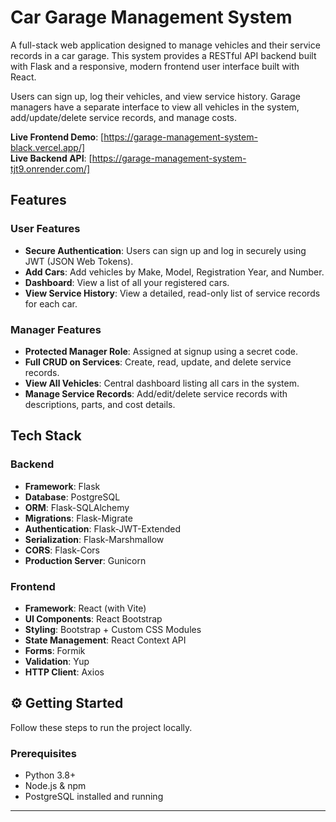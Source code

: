 # Car Garage Management System

A full-stack web application designed to manage vehicles and their service records in a car garage. This system provides a RESTful API backend built with Flask and a responsive, modern frontend user interface built with React.

Users can sign up, log their vehicles, and view service history. Garage managers have a separate interface to view all vehicles in the system, add/update/delete service records, and manage costs.

**Live Frontend Demo**: [https://garage-management-system-black.vercel.app/]  
**Live Backend API**: [https://garage-management-system-tjt9.onrender.com/]


## Features

### User Features

- **Secure Authentication**: Users can sign up and log in securely using JWT (JSON Web Tokens).
- **Add Cars**: Add vehicles by Make, Model, Registration Year, and Number.
- **Dashboard**: View a list of all your registered cars.
- **View Service History**: View a detailed, read-only list of service records for each car.

### Manager Features

- **Protected Manager Role**: Assigned at signup using a secret code.
- **Full CRUD on Services**: Create, read, update, and delete service records.
- **View All Vehicles**: Central dashboard listing all cars in the system.
- **Manage Service Records**: Add/edit/delete service records with descriptions, parts, and cost details.


##  Tech Stack

###  Backend
- **Framework**: Flask
- **Database**: PostgreSQL
- **ORM**: Flask-SQLAlchemy
- **Migrations**: Flask-Migrate
- **Authentication**: Flask-JWT-Extended
- **Serialization**: Flask-Marshmallow
- **CORS**: Flask-Cors
- **Production Server**: Gunicorn

###  Frontend
- **Framework**: React (with Vite)
- **UI Components**: React Bootstrap
- **Styling**: Bootstrap + Custom CSS Modules
- **State Management**: React Context API
- **Forms**: Formik
- **Validation**: Yup
- **HTTP Client**: Axios

## ⚙️ Getting Started

Follow these steps to run the project locally.

### Prerequisites

- Python 3.8+
- Node.js & npm
- PostgreSQL installed and running

---

